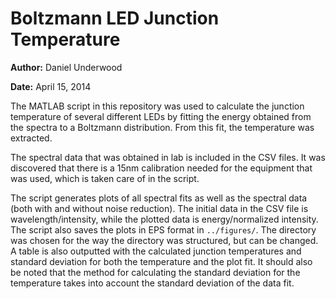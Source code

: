 # Boltzmann LED Junction Temperature


__Author:__   Daniel Underwood

__Date:__     April 15, 2014


The MATLAB script in this repository was used to calculate the junction temperature of several different LEDs by fitting the energy obtained from the spectra to a Boltzmann distribution. From this fit, the temperature was extracted.

The spectral data that was obtained in lab is included in the CSV files. It was discovered that there is a 15nm calibration needed for the equipment that was used, which is taken care of in the script.

The script generates plots of all spectral fits as well as the spectral data (both with and without noise reduction). The initial data in the CSV file is wavelength/intensity, while the plotted data is energy/normalized intensity. The script also saves the plots in EPS format in `../figures/`. The directory was chosen for the way the directory was structured, but can be changed. A table is also outputted with the calculated junction temperatures and standard deviation for both the temperature and the plot fit. It should also be noted that the method for calculating the standard deviation for the temperature takes into account the standard deviation of the data fit.
